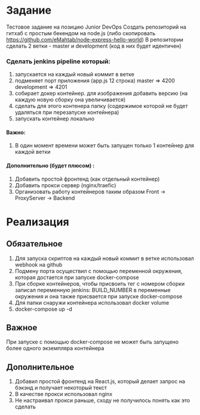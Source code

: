 # Задание

Тестовое задание на позицию Junior DevOps
Создать репозиторий на гитхаб с простым бекендом на node.js (либо
скопировать https://github.com/eMahtab/node-express-hello-world)
В репозитории сделать 2 ветки - master и development (код в них будет
идентичен)
### Сделать jenkins pipeline который:
1) запускается на каждый новый коммит в ветке
2) подменяет порт приложения (app.js 12 строка)
master => 4200
development => 4201
3) собирает докер контейнер. для изображения добавить версию (на каждую
новую сборку она увеличивается)
4) сделать для этого контенера папку (содержимое которой не будет
удаляться при перезапуске контейнера)
5) запускать контейнер локально

#### Важно:
1) В один момент времени может быть запущен только 1 контейнер для
каждой ветки
#### Дополнительно (будет плюсом) :
1) Добавить простой фронтенд (как отдельный контейнер)
2) Добавить прокси сервер (nginx/traefic)
3) Организовать работу контейнеров таким образом Front -> ProxyServer ->
Backend 

# Реализация

## Обязательное

1) Для запуска скриптов на каждый новый коммит в ветке использовал webhook на github
2) Подмену порта осуществил с помощью переменной окружения, которая достается при запуске docker-compose
3) При сборке контейнеров, чтобы присвоить тег с номером сборки записал переменную jenkins: BUILD_NUMBER в переменные окружения и она также присвается при запуске docker-compose
4) Для папки снаружи контейнера использовал docker volume
5) docker-compose up -d

## Важное

При запуске с помощью docker-compose не может быть запущено более одного экземпляра контейнера

## Дополнительное

1) Добавил простой фронтенд на React.js, который делает запрос на бэкэнд и получает некоторый текст
2) В качестве прокси использовал nginx
3) Не настраивал прокси раньше, сходу не получилось понять как это сделать

